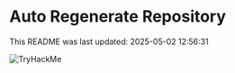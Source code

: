 # Auto Regenerate Repository

This README was last updated: 2025-05-02 12:56:31

 ![TryHackMe](https://tryhackme.com/badge/533634)